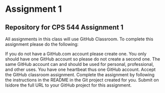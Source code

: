 # Assignment 1

## Repository for CPS 544 Assignment 1

All assignments in this class will use GitHub Classroom.  To complete this assignment please do the following:

If you do not have a GitHub.com account please create one.  You only should have one GitHub account so please do not create a second one.  The same GitHub account can and should be used for personal, professional, and other uses.  You have one heartbeat thus one GitHub account.
Accept the GitHub classroom assignment.
Complete the assignment by following the instructions in the README in the Git project created for you.
Submit on Isidore the full URL to your GitHub project for this assignment.
